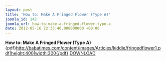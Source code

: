```yaml
---
layout: post
title: 'How to: Make A Fringed Flower (Type A)'
joomla_id: 142
joomla_url: how-to-make-a-fringed-flower-type-a
date: 2012-05-16 22:35:40.000000000 +00:00
---
```

**How to: Make A Fringed Flower (Type A)**
{pdf}http://babatimes.com/content/images/Articles/kiddie/fringedflower1.pdf|height:400|width:300{/pdf}
[DOWNLOAD](images/Articles/kiddie/fringedflower1.pdf)
